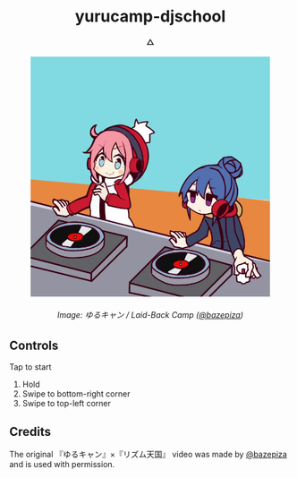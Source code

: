 <div align="center">
    <h1>yurucamp-djschool</h1>
    <h4>△</h4>
    <img src="docs/preview.png" width="85%" />
    <h6>Image: ゆるキャン / Laid-Back Camp (<a href="https://twitter.com/bazepiza/status/1041237533240094720">@bazepiza</a>)</h6>
</div>

## Controls

Tap to start

1. Hold
2. Swipe to bottom-right corner
3. Swipe to top-left corner

## Credits

The original 『ゆるキャン』×『リズム天国』 video was made by [@bazepiza](https://twitter.com/bazepiza/status/1041237533240094720) and is used with permission.
